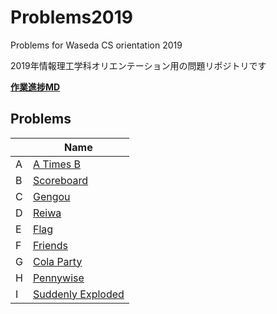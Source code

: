 # Problems2019
Problems for Waseda CS orientation 2019

2019年情報理工学科オリエンテーション用の問題リポジトリです

**[作業進捗MD](summary.md)**

## Problems

|   | Name |
|---|---|
| A | [A Times B](./a-mul-b/statement.md) |
| B | [Scoreboard](./scoreboard/statement.md) |
| C | [Gengou](./gengou/statement.md) |
| D | [Reiwa](./reiwa/statement.md) |
| E | [Flag](./flag/statement.md) |
| F | [Friends](./friends/statement.md) |
| G | [Cola Party](./colaparty/statement.md) |
| H | [Pennywise](./pennywise/statement.md) |
| I | [Suddenly Exploded](./explode/statement.md) |
